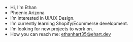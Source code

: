 - Hi, I’m Ethan
- Phoenix Arizona
- I’m interested in UI/UX Design.
- I’m currently learning Shopify/Ecommerse development.
- I’m looking for new projects to work on.
- How you can reach me: ethanhart35@ehart.dev

<!---
ethanhart35/ethanhart35 is a ✨ special ✨ repository because its `README.md` (this file) appears on your GitHub profile.
You can click the Preview link to take a look at your changes.
--->
